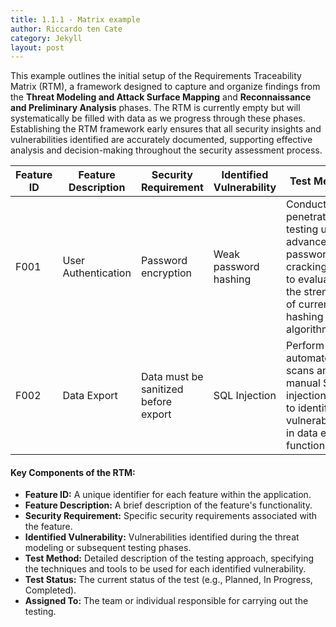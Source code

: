 ```yaml
---
title: 1.1.1 - Matrix example
author: Riccardo ten Cate
category: Jekyll
layout: post
---
```


This example outlines the initial setup of the Requirements Traceability Matrix (RTM), a framework designed to capture and organize findings from the **Threat Modeling and Attack Surface Mapping** and **Reconnaissance and Preliminary Analysis** phases. The RTM is currently empty but will systematically be filled with data as we progress through these phases. Establishing the RTM framework early ensures that all security insights and vulnerabilities identified are accurately documented, supporting effective analysis and decision-making throughout the security assessment process.

| Feature ID | Feature Description | Security Requirement                 | Identified Vulnerability | Test Method                                                                                                                | Test Status | Assigned To   |
| ---------- | ------------------- | ------------------------------------ | ------------------------ | -------------------------------------------------------------------------------------------------------------------------- | ----------- | ------------- |
| F001       | User Authentication | Password encryption                  | Weak password hashing    | Conduct penetration testing using advanced password cracking tools to evaluate the strength of current hashing algorithms. | Planned     | Security Team |
| F002       | Data Export         | Data must be sanitized before export | SQL Injection            | Perform automated scans and manual SQL injection tests to identify vulnerabilities in data export functionalities.         | Completed   | Dev Team      |

#### Key Components of the RTM:

- **Feature ID:** A unique identifier for each feature within the application.
- **Feature Description:** A brief description of the feature's functionality.
- **Security Requirement:** Specific security requirements associated with the feature.
- **Identified Vulnerability:** Vulnerabilities identified during the threat modeling or subsequent testing phases.
- **Test Method:** Detailed description of the testing approach, specifying the techniques and tools to be used for each identified vulnerability.
- **Test Status:** The current status of the test (e.g., Planned, In Progress, Completed).
- **Assigned To:** The team or individual responsible for carrying out the testing.
